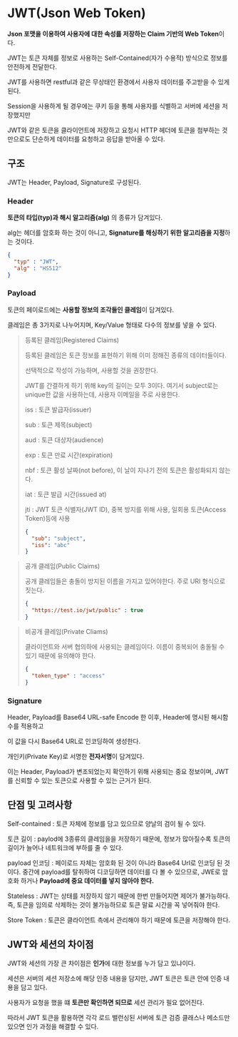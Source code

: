 # JWT(Json Web Token)


**Json 포맷을 이용하여 사용자에 대한 속성를 저장하는 Claim 기반의 Web Token**이다.

JWT는 토큰 자체를 정보로 사용하는 Self-Contained(자가 수용적) 방식으로 정보를 안전하게 전달한다.

JWT를 사용하면 restful과 같은 무상태인 환경에서 사용자 데이터를 주고받을 수 있게 된다.

Session을 사용하게 될 경우에는 쿠키 등을 통해 사용자를 식별하고 서버에 세션을 저장했지만

JWT와 같은 토큰을 클라이언트에 저장하고 요청시 HTTP 헤더에 토큰을 첨부하는 것만으로도 단순하게 데이터를 요청하고 응답을 받아올 수 있다.


## 구조

JWT는 Header, Payload, Signature로 구성된다.

### Header

**토큰의 타입(typ)과 해시 알고리즘(alg)** 의 종류가 담겨있다.

alg는 헤더를 암호화 하는 것이 아니고, **Signature를 해싱하기 위한 알고리즘을 지정**하는 것이다.

```json
{
  "typ" : "JWT",
  "alg" : "HS512"
}
```

### Payload

토큰의 페이로드에는 **사용할 정보의 조각들인 클레임**이 담겨있다.

클레임은 총 3가지로 나누어지며, Key/Value 형태로 다수의 정보를 넣을 수 있다.

> 등록된 클레임(Registered Claims)
> 
> 등록된 클레임은 토큰 정보를 표현하기 위해 이미 정해진 종류의 데이터들이다.
> 
> 선택적으로 작성이 가능하며, 사용할 것을 권장한다.
> 
> JWT를 간결하게 하기 위해 key의 길이는 모두 3이다. 여기서 subject로는 unique한 값을 사용하는데, 사용자 이메일을 주로 사용한다.
> 
> iss : 토큰 발급자(issuer)
> 
> sub : 토큰 제목(subject)
> 
> aud : 토큰 대상자(audience)
> 
> exp : 토큰 만료 시간(expiration)
> 
> nbf : 토큰 활성 날짜(not before), 이 날이 지나기 전의 토큰은 활성화되지 않는다.
> 
> iat : 토큰 발급 시간(issued at)
> 
> jti : JWT 토큰 식별자(JWT ID), 중복 방지를 위해 사용, 일회용 토큰(Access Token)등에 사용
> 
> ```json 
> {
>   "sub": "subject",
>   "iss": "abc"
> }
> ```

> 공개 클레임(Public Claims)
> 
> 공개 클레임들은 충돌이 방지된 이름을 가지고 있어야한다. 주로 URI 형식으로 짓는다.
> 
> ```json
> {
>   "https://test.io/jwt/public" : true
> }
> ```

> 비공개 클레임(Private Cliams)
> 
> 클라이언트와 서버 협의하에 사용되는 클레임이다. 이름이 중복되어 충돌될 수 있기 때문에 유의해야 한다.
> 
> ```json
> {
>   "token_type" : "access"
> }
> ```


### Signature

Header, Payload를 Base64 URL-safe Encode 한 이후, Header에 명시된 해시함수를 적용하고

이 값을 다시 Base64 URL로 인코딩하여 생성한다.

개인키(Private Key)로 서명한 **전자서명**이 담겨있다.

이는 Header, Payload가 변조되었는지 확인하기 위해 사용되는 중요 정보이며, JWT를 신뢰할 수 있는 토큰으로 사용할 수 있는 근거가 된다.


## 단점 및 고려사항

Self-contained : 토큰 자체에 정보를 담고 있으므로 양날의 검이 될 수 있다.

토큰 길이 : paylod에 3종류의 클레임을을 저장하기 때문에, 정보가 많아질수록 토큰의 길이가 늘어나 네트워크에 부하를 줄 수 있다.

payload 인코딩 : 페이로드 자체는 암호화 된 것이 아니라 Base64 Url로 인코딩 된 것이다. 중간에 payload를 탈취하여 디코딩하면 데이터를 다 볼 수 있으므로, JWE로 암호화 하거나 **Payload에 중요 데이터를 넣지 않아야 한다.** 

Stateless : JWT는 상태를 저장하지 않기 때문에 한번 만들어지면 제어가 불가능하다. 즉, 토큰을 임의로 삭제하는 것이 불가능하므로 토큰 말료 시간을 꼭 넣어줘야 한다.

Store Token : 토큰은 클라이언트 측에서 관리해야 하기 때문에 토큰을 저장해야 한다.



## JWT와 세션의 차이점

JWT와 세션의 가장 큰 차이점은 **인가**에 대한 정보를 누가 담고 있냐이다.

세션은 서버의 세션 저장소에 해당 인증 내용을 담지만, JWT 토큰은 토큰 안에 인증 내용을 담고 있다.

사용자가 요청을 했을 떄 **토큰만 확인하면 되므로** 세션 관리가 필요 없어진다.

따라서 JWT 토큰을 활용하면 각각 로드 밸런싱된 서버에 토큰 검증 클래스나 메소드만 있으면 인가 과정을 해결할 수 있다.